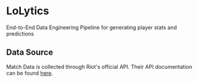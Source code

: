 # LoLytics
End-to-End Data Engineering Pipeline for generating player stats and predictions


## Data Source

Match Data is collected through Riot's official API. Their API documentation can be found [here](https://developer.riotgames.com/apis).

